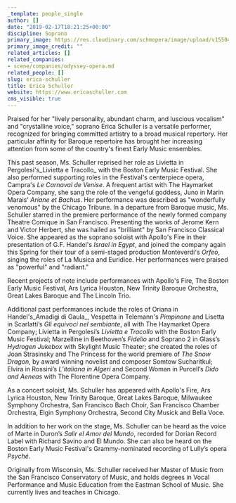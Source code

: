 ```yaml
---
_template: people_single
author: []
date: "2019-02-17T18:21:25+00:00"
discipline: Soprano
primary_image: https://res.cloudinary.com/schmopera/image/upload/v1550427614/media/2019/02/EricaSchuller.jpg
primary_image_credit: ""
related_articles: []
related_companies:
- scene/companies/odyssey-opera.md
related_people: []
slug: erica-schuller
title: Erica Schuller
website: https://www.ericaschuller.com
cms_visible: true
---
```

Praised for her "lively personality, abundant charm, and luscious vocalism" and "crystalline voice," soprano Erica Schuller is a versatile performer, recognized for bringing committed artistry to a broad musical repertory. Her particular affinity for Baroque repertoire has brought her increasing attention from some of the country's finest Early Music ensembles.

​This past season, Ms. Schuller reprised her role as Livietta in Pergolesi's_Livietta e Tracollo_ with the Boston Early Music Festival. She also performed supporting roles in the Festival's centerpiece opera, Campra's _Le Carnaval de Venise_. A frequent artist with The Haymarket Opera Company, she sang the role of the vengeful goddess, Juno in Marin Marais' _Ariane et Bachus_. Her performance was described as "wonderfully venomous" by the Chicago Tribune. In a departure from Baroque music, Ms. Schuller starred in the premiere performance of the newly formed company Theatre Comique in San Francisco. Presenting the works of Jerome Kern and Victor Herbert, she was hailed as "brilliant" by San Francisco Classical Voice. She appeared as the soprano soloist with Apollo's Fire in their presentation of G.F. Handel's _Israel in Egypt_, and joined the company again this Spring for their tour of a semi-staged production Monteverdi's _Orfeo_, singing the roles of La Musica and Euridice. Her performances were praised as "powerful" and "radiant."

​Recent projects of note include performances with Apollo's Fire, The Boston Early Music Festival, Ars Lyrica Houston, New Trinity Baroque Orchestra, Great Lakes Baroque and The Lincoln Trio.

​Additional past performances include the roles of Oriana in Handel's_Amadigi di Gaula_, Vespetta in Telemann's _Pimpinone_ and Lisetta in Scarlatti’s _Gli equivoci nel sembiante_, all with The Haymarket Opera Company; Livietta in Pergolesi’s _Livietta e Tracollo_ with the Boston Early Music Festival; Marzelline in Beethoven’s _Fidelio_ and Soprano 2 in Glass’s _Hydrogen Jukebox_ with Skylight Music Theater; she created the roles of Joan Strasinsky and The Princess for the world premiere of _The Snow Dragon_, by award winning novelist and composer Somtow Sucharitkul; Elvira in Rossini’s _L’italiana in Algeri_ and Second Woman in Purcell’s _Dido and Aeneas_ with The Florentine Opera Company.

As a concert soloist, Ms. Schuller has appeared with Apollo's Fire, Ars Lyrica Houston, New Trinity Baroque, Great Lakes Baroque, Milwaukee Symphony Orchestra, San Francisco Bach Choir, San Francisco Chamber Orchestra, Elgin Symphony Orchestra, Second City Musick and Bella Voce.

In addition to her work on the stage, Ms. Schuller can be heard as the voice of Marte in Duron’s _Salir el Amor del Mundo_, recorded for Dorian Record Label with Richard Savino and El Mundo. She can also be heard on the Boston Early Music Festival's Grammy-nominated recording of Lully’s opera _Psyché_.

​Originally from Wisconsin, Ms. Schuller received her Master of Music from the San Francisco Conservatory of Music, and holds degrees in Vocal Performance and Music Education from the Eastman School of Music. She currently lives and teaches in Chicago.